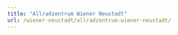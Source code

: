 ```yaml
---
title: "Allradzentrum Wiener Neustadt"
url: /wiener-neustadt/allradzentrum-wiener-neustadt/
---
```

